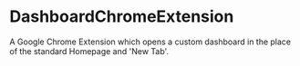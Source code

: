 # DashboardChromeExtension
A Google Chrome Extension which opens a custom dashboard in the place of the standard Homepage and 'New Tab'. 
